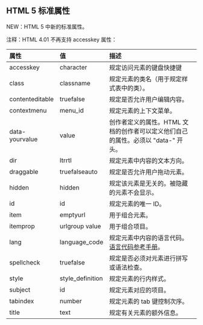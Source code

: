 ## HTML 5 标准属性

NEW：HTML 5 中新的标准属性。

注释：HTML 4.01 不再支持 accesskey 属性：

| 属性 | 值 | 描述 |
| :--- | :--- | :--- |
| accesskey | character | 规定访问元素的键盘快捷键 |
| class | classname | 规定元素的类名（用于规定样式表中的类）。 |
| contenteditable | truefalse | 规定是否允许用户编辑内容。 |
| contextmenu | menu\_id | 规定元素的上下文菜单。 |
| data-yourvalue | value | 创作者定义的属性。HTML 文档的创作者可以定义他们自己的属性。必须以 "data-" 开头。 |
| dir | ltrrtl | 规定元素中内容的文本方向。 |
| draggable | truefalseauto | 规定是否允许用户拖动元素。 |
| hidden | hidden | 规定该元素是无关的。被隐藏的元素不会显示。 |
| id | id | 规定元素的唯一 ID。 |
| item | emptyurl | 用于组合元素。 |
| itemprop | urlgroup value | 用于组合项目。 |
| lang | language\_code | 规定元素中内容的语言代码。[语言代码参考手册](http://www.w3school.com.cn/tags/html_ref_language_codes.asp)。 |
| spellcheck | truefalse | 规定是否必须对元素进行拼写或语法检查。 |
| style | style\_definition | 规定元素的行内样式。 |
| subject | id | 规定元素对应的项目。 |
| tabindex | number | 规定元素的 tab 键控制次序。 |
| title | text | 规定有关元素的额外信息。 |



